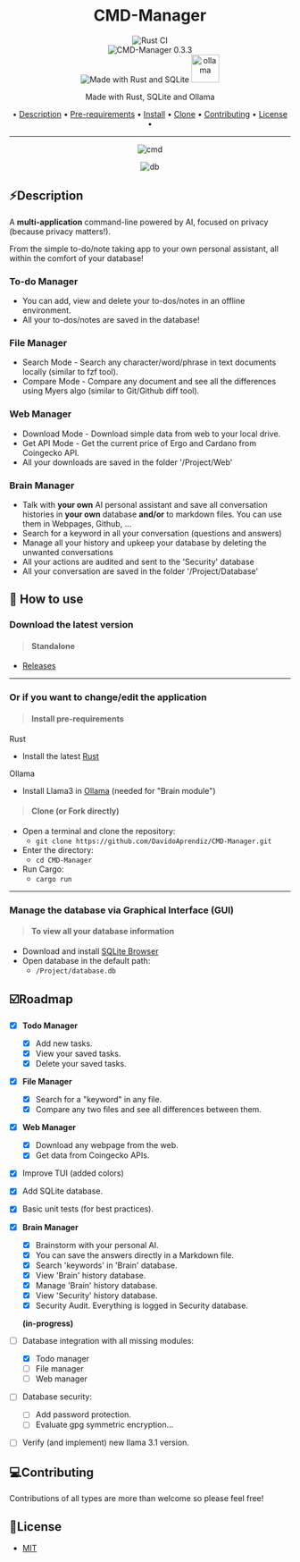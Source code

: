 <h1 align="center">CMD-Manager</h1>

<div align="center">
<img alt="Rust CI" src="https://github.com/DavidoAprendiz/Rust-in-Progress/actions/workflows/rust.yml/badge.svg">
<br>
<img alt="CMD-Manager 0.3.3" src="https://img.shields.io/badge/cmd_manager-0.3.3-000000?style=for-the-badge&color=blue">
<br>
<img alt="Made with Rust and SQLite" src="https://skillicons.dev/icons?i=rust,sqlite">
<img alt="ollama" height="50px" src="https://github.com/ollama/ollama/assets/3325447/0d0b44e2-8f4a-4e99-9b52-a5c1c741c8f7">

<a>Made with Rust, SQLite and Ollama</a>

<div align="center">
• <a href="#description">Description</a> •
  <a href="#pre-requirements">Pre-requirements</a> •
  <a href="#install">Install</a> •
  <a href="#clone">Clone</a> •
  <a href="#contributing">Contributing</a> •
  <a href="#license">License</a> •
</div>

---

![cmd](https://github.com/DavidoAprendiz/CMD-Manager/assets/21132833/fb8dcfe3-9e21-49c1-aab9-b73984f29e54)

![db](https://github.com/user-attachments/assets/e34ee34b-3cc1-41d3-83aa-ee33c6ce75fe)

</div>

## ⚡Description

A **multi-application** command-line powered by AI, focused on privacy (because privacy matters!).

From the simple to-do/note taking app to your own personal assistant, all within the comfort of your database!

### **To-do Manager**

- You can add, view and delete your to-dos/notes in an offline environment.
- All your to-dos/notes are saved in the database!

### **File Manager**

- Search Mode - Search any character/word/phrase in text documents locally (similar to fzf tool).
- Compare Mode - Compare any document and see all the differences using Myers algo (similar to Git/Github diff tool).

### **Web Manager**

- Download Mode - Download simple data from web to your local drive.
- Get API Mode - Get the current price of Ergo and Cardano from Coingecko API.
- All your downloads are saved in the folder '/Project/Web'

### **Brain Manager**

- Talk with **your own** AI personal assistant and save all conversation histories in **your own** database **and/or** to markdown files. You can use them in Webpages, Github, ...
- Search for a keyword in all your conversation (questions and answers)
- Manage all your history and upkeep your database by deleting the unwanted conversations
- All your actions are audited and sent to the 'Security' database
- All your conversation are saved in the folder '/Project/Database'

## 🚀 How to use

### Download the latest version

> #### Standalone

- [Releases](https://github.com/DavidoAprendiz/CMD-Manager/releases)

---

### Or if you want to change/edit the application

> #### Install pre-requirements

Rust

- Install the latest [Rust](https://www.rust-lang.org/learn/get-started)

Ollama

- Install Llama3 in [Ollama](https://ollama.com/)
  (needed for "Brain module")

> #### Clone (or Fork directly)

- Open a terminal and clone the repository:
  - `git clone https://github.com/DavidoAprendiz/CMD-Manager.git`
- Enter the directory:
  - `cd CMD-Manager`
- Run Cargo:
  - `cargo run`

---

### Manage the database via Graphical Interface (GUI)

> #### To view all your database information

- Download and install [SQLite Browser](https://sqlitebrowser.org/)
- Open database in the default path:
  - `/Project/database.db`

## ☑️Roadmap

- [X] **Todo Manager**
  - [X] Add new tasks.
  - [X] View your saved tasks.
  - [X] Delete your saved tasks.
- [X] **File Manager**
  - [X] Search for a "keyword" in any file.
  - [X] Compare any two files and see all differences between them.
- [X] **Web Manager**
  - [X] Download any webpage from the web.
  - [X] Get data from Coingecko APIs.
- [X] Improve TUI (added colors)
- [X] Add SQLite database.
- [X] Basic unit tests (for best practices).
- [X] **Brain Manager**
  - [X] Brainstorm with your personal AI.
  - [X] You can save the answers directly in a Markdown file.
  - [X] Search 'keywords' in 'Brain' database.
  - [X] View 'Brain' history database.
  - [X] Manage 'Brain' history database.
  - [X] View 'Security' history database.
  - [X] Security Audit. Everything is logged in Security database.

  **(in-progress)**

- [ ] Database integration with all missing modules:
  - [X] Todo manager
  - [ ] File manager
  - [ ] Web manager
- [ ] Database security:
  - [ ] Add password protection.
  - [ ] Evaluate gpg symmetric encryption...
- [ ] Verify (and implement) new llama 3.1 version.

## 💻Contributing

Contributions of all types are more than welcome so please feel free!

## 📃License

- [MIT](https://github.com/DavidoAprendiz/CMD-Manager/LICENSE)
